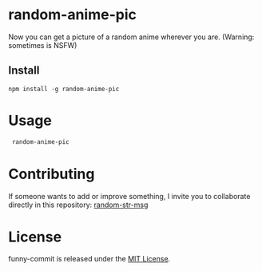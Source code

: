 # random-anime-pic

Now you can get a picture of a random anime wherever you are. (Warning: sometimes is NSFW)

## Install

```npm
npm install -g random-anime-pic
```

# Usage

```bash
 random-anime-pic
```

# Contributing

If someone wants to add or improve something, I invite you to collaborate directly in this repository: [random-str-msg](https://github.com/4Dante-senpai/random-anime-pic)

# License

funny-commit is released under the [MIT License](https://opensource.org/licenses/MIT).